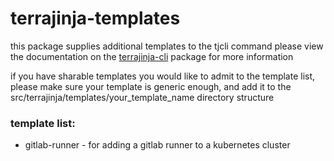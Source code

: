 # terrajinja-templates

this package supplies additional templates to the tjcli command
please view the documentation on the [terrajinja-cli](https://sbp.gitlab.schubergphilis.com/ofd/terrajinja/terrajinja-cli) package for more information

if you have sharable templates you would like to admit to the template list, please make sure your template is generic enough, and add it to the src/terrajinja/templates/your_template_name directory structure

### template list:
- gitlab-runner - for adding a gitlab runner to a kubernetes cluster